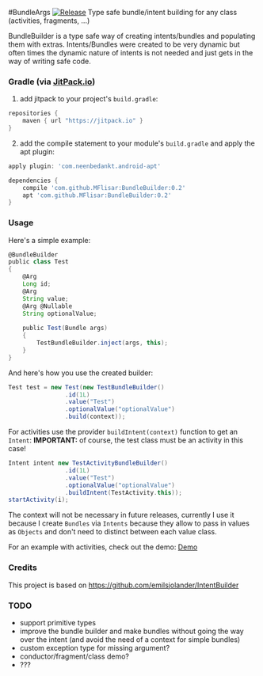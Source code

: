 #BundleArgs [![Release](https://jitpack.io/v/MFlisar/BundleArgs.svg)](https://jitpack.io/#MFlisar/BundleArgs)
Type safe bundle/intent building for any class (activities, fragments, ...)

BundleBuilder is a type safe way of creating intents/bundles and populating them with extras. Intents/Bundles were created to be very dynamic but often times the dynamic nature of intents is not needed and just gets in the way of writing safe code.

 
### Gradle (via [JitPack.io](https://jitpack.io/))

1) add jitpack to your project's `build.gradle`:
```groovy
repositories {
    maven { url "https://jitpack.io" }
}
```
2) add the compile statement to your module's `build.gradle` and apply the apt plugin:
```groovy
apply plugin: 'com.neenbedankt.android-apt'

dependencies {
    compile 'com.github.MFlisar:BundleBuilder:0.2'
    apt 'com.github.MFlisar:BundleBuilder:0.2'
}
```

### Usage

Here's a simple example:

```groovy
@BundleBuilder
public class Test
{
    @Arg
    Long id;
    @Arg
    String value;
    @Arg @Nullable
    String optionalValue;
    
    public Test(Bundle args)
    {
        TestBundleBuilder.inject(args, this);
    }
}
```

And here's how you use the created builder:

```groovy
Test test = new Test(new TestBundleBuilder()
                .id(1L)
                .value("Test")
                .optionalValue("optionalValue")
                .build(context));
```

For activities use the provider `buildIntent(context)` function to get an `Intent`:
**IMPORTANT:** of course, the test class must be an activity in this case!
```groovy
Intent intent new TestActivityBundleBuilder()
                .id(1L)
                .value("Test")
                .optionalValue("optionalValue")
                .buildIntent(TestActivity.this));
startActivity(i);
```

The context will not be necessary in future releases, currently I use it because I create `Bundles` via `Intents` because they allow to pass in values as `Objects` and don't need to distinct between each value class.

For an example with activities, check out the demo: [Demo](https://github.com/MFlisar/BundleArgs/tree/master/sample/src/main/java/com/michaelflisar/bundlebuilder/sample)

### Credits

This project is based on https://github.com/emilsjolander/IntentBuilder

### TODO

* support primitive types
* improve the bundle builder and make bundles without going the way over the intent (and avoid the need of a context for simple bundles)
* custom exception type for missing argument?
* conductor/fragment/class demo?
* ???

